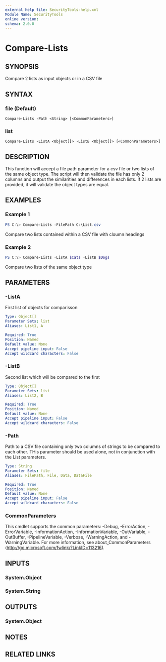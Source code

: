 ```yaml
---
external help file: SecurityTools-help.xml
Module Name: SecurityTools
online version:
schema: 2.0.0
---
```


# Compare-Lists

## SYNOPSIS
Compare 2 lists as input objects or in a CSV file

## SYNTAX

### file (Default)
```
Compare-Lists -Path <String> [<CommonParameters>]
```

### list
```
Compare-Lists -ListA <Object[]> -ListB <Object[]> [<CommonParameters>]
```

## DESCRIPTION
This function will accept a file path parameter for a csv file or two lists of the same object type.
 The script will then validate the file has only 2 columns and output the similarities and differences
 in each lists. If 2 lists are provided, it will validate the object types are equal.

## EXAMPLES

### Example 1
```powershell
PS C:\> Compare-Lists -FilePath C:\List.csv
```

Compare two lists contained within a CSV file with cloumn headings

### Example 2
```powershell
PS C:\> Compare-Lists -ListA $Cats -ListB $Dogs
```

Compare two lists of the same object type

## PARAMETERS

### -ListA
First list of objects for comparisson

```yaml
Type: Object[]
Parameter Sets: list
Aliases: List1, A

Required: True
Position: Named
Default value: None
Accept pipeline input: False
Accept wildcard characters: False
```

### -ListB
Second list which will be compared to the first

```yaml
Type: Object[]
Parameter Sets: list
Aliases: List2, B

Required: True
Position: Named
Default value: None
Accept pipeline input: False
Accept wildcard characters: False
```

### -Path
Path to a CSV file containing only two columns of strings to be compared to each other. THis parameter should be used alone, not in conjunction with the List parameters.

```yaml
Type: String
Parameter Sets: file
Aliases: FilePath, File, Data, DataFile

Required: True
Position: Named
Default value: None
Accept pipeline input: False
Accept wildcard characters: False
```

### CommonParameters
This cmdlet supports the common parameters: -Debug, -ErrorAction, -ErrorVariable, -InformationAction, -InformationVariable, -OutVariable, -OutBuffer, -PipelineVariable, -Verbose, -WarningAction, and -WarningVariable.
For more information, see about_CommonParameters (http://go.microsoft.com/fwlink/?LinkID=113216).

## INPUTS

### System.Object

### System.String

## OUTPUTS

### System.Object

## NOTES

## RELATED LINKS

